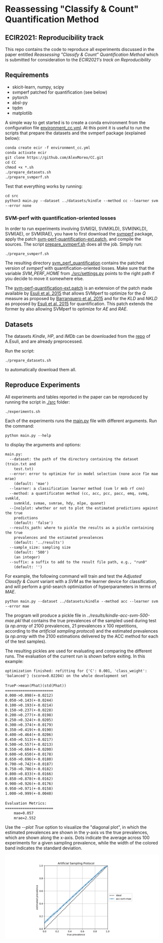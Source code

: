 # Reassessing "Classify & Count" Quantification Method
## ECIR2021: Reproducibility track

This repo contains the code to reproduce all experiments discussed 
in the paper entitled _Reassessing "Classify & Count" Quantification Method_
which is submitted for consideration to the _ECIR2021's track on Reproducibility_

## Requirements
* skicit-learn, numpy, scipy
* svmperf patched for quantification (see below)
* pytorch
* absl-py
* tqdm
* matplotlib

A simple way to get started is to create a conda environment from the
configuration file [environment_cc.yml](environment_cc.yml).
At this point it is useful to run the scripts that prepare the
datasets and the svmperf package (explained below):

```
conda create ecir -f environment_cc.yml
conda activate ecir
git clone https://github.com/AlexMoreo/CC.git
cd CC
chmod +x *.sh
./prepare_datasets.sh
./prepare_svmperf.sh
```

Test that everything works by running:

```
cd src
python3 main.py --dataset ../datasets/kindle --method cc --learner svm --error none
```

### SVM-perf with quantification-oriented losses
In order to run experiments involving SVM(Q), SVM(KLD), SVM(NKLD),
SVM(AE), or SVM(RAE), you have to first download the 
[svmperf](http://www.cs.cornell.edu/people/tj/svm_light/svm_perf.html) 
package, apply the patch 
[svm-perf-quantification-ext.patch](./svm-perf-quantification-ext.patch), and compile the sources.
The script [prepare_svmperf.sh](prepare_svmperf.sh) does all the job. Simply run:

```
./prepare_svmperf.sh
```
The resulting directory [svm_perf_quantification](./svm_perf_quantification) contains the
patched version of _svmperf_ with quantification-oriented losses. Make sure that the variable
_SVM_PERF_HOME_ from [./src/settings.py](./src/settings.py) points to the right path if you
decide to move it somewhere else.

The [svm-perf-quantification-ext.patch](./svm-perf-quantification-ext.patch) is an extension of the patch made available by
[Esuli et al. 2015](https://dl.acm.org/doi/abs/10.1145/2700406?casa_token=8D2fHsGCVn0AAAAA:ZfThYOvrzWxMGfZYlQW_y8Cagg-o_l6X_PcF09mdETQ4Tu7jK98mxFbGSXp9ZSO14JkUIYuDGFG0) 
that allows SVMperf to optimize for
the _Q_ measure as proposed by [Barranquero et al. 2015](https://www.sciencedirect.com/science/article/abs/pii/S003132031400291X) 
and for the _KLD_ and _NKLD_ as proposed by [Esuli et al. 2015](https://dl.acm.org/doi/abs/10.1145/2700406?casa_token=8D2fHsGCVn0AAAAA:ZfThYOvrzWxMGfZYlQW_y8Cagg-o_l6X_PcF09mdETQ4Tu7jK98mxFbGSXp9ZSO14JkUIYuDGFG0)
for quantification.
This patch extends the former by also allowing SVMperf to optimize for 
_AE_ and _RAE_.

## Datasets
The datasets _Kindle_, _HP_, and _IMDb_ can be downloaded from the 
[repo](https://doi.org/10.5281/zenodo.4117827) of A.Esuli, and are 
already preprocessed.

Run the script:
```
./prepare_datasets.sh
```
to automatically download them all.


## Reproduce Experiments
All experiments and tables reported in the paper can be reproduced by running the script in 
[./src](./src) folder:

```
./experiments.sh
``` 
Each of the experiments runs the [main.py](src/main.py) file with different arguments. 
Run the command:
```
python main.py --help
```
to display the arguments and options:
```
main.py:
  --dataset: the path of the directory containing the dataset (train.txt and
    test.txt)
  --error: error to optimize for in model selection (none acce f1e mae mrae)
    (default: 'mae')
  --learner: a classification learner method (svm lr mnb rf cnn)
  --method: a quantificaton method (cc, acc, pcc, pacc, emq, svmq, svmkld,
    svmnkld, svmae, svmrae, hdy, mlpe, quanet)
  --[no]plot: whether or not to plot the estimated predictions against the true
    predictions
    (default: 'false')
  --results_path: where to pickle the results as a pickle containing the true
    prevalences and the estimated prevalences
    (default: '../results')
  --sample_size: sampling size
    (default: '500')
    (an integer)
  --suffix: a suffix to add to the result file path, e.g., "run0"
    (default: '')
``` 
For example, the following command will train and test the _Adjusted Classify & Count_ variant 
with a _SVM_ as the learner device for classification, and will perform a grid-search
optimization of hyperparameters in terms of _MAE_. 
```
python main.py --dataset ../datasets/kindle --method acc --learner svm --error mae
```
The program will produce a pickle file in _../results/kindle-acc-svm-500-mae.pkl_ that contains 
the true prevalences of the sampled used during test (a _np.array_ of 2100 prevalences, 
21 prevalences x 100 repetitions, according to the _artificial sampling protocol_) and 
the estimated prevalences 
(a _np.array_ with the 2100 estimations delivered by the ACC method for each of the test 
samples). 

The resulting pickles are used for evaluating and comparing the different runs.
The evaluation of the current run is shown before exiting. In this example:

```
optimization finished: refitting for {'C': 0.001, 'class_weight': 'balanced'} (score=0.02204) on the whole development set

TrueP->mean(Phat)(std(Phat))
======================
0.000->0.098(+-0.0212)
0.050->0.143(+-0.0244)
0.100->0.193(+-0.0214)
0.150->0.237(+-0.0228)
0.200->0.277(+-0.0198)
0.250->0.324(+-0.0205)
0.300->0.374(+-0.0179)
0.350->0.419(+-0.0190)
0.400->0.464(+-0.0206)
0.450->0.513(+-0.0217)
0.500->0.557(+-0.0213)
0.550->0.604(+-0.0200)
0.600->0.650(+-0.0178)
0.650->0.696(+-0.0180)
0.700->0.742(+-0.0187)
0.750->0.786(+-0.0182)
0.800->0.833(+-0.0166)
0.850->0.878(+-0.0162)
0.900->0.926(+-0.0176)
0.950->0.971(+-0.0158)
1.000->0.999(+-0.0040)

Evaluation Metrics:
======================
	mae=0.057
	mrae=2.552
```

Use the _--plot True_ option to visualize the "diagonal plot", in which the estimated prevalences
are shown in the y-axis vs the true prevalences, which are shown along the x-axis.
Dots indicate the average across 100 experiments for a given sampling prevalence, while the
width of the colored band indicates the standard deviation. 

![](acc-svm-mae.png )

